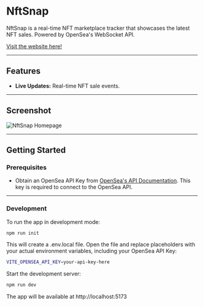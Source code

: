 # NftSnap

NftSnap is a real-time NFT marketplace tracker that showcases the latest NFT sales. Powered by OpenSea's WebSocket API.

[Visit the website here!](https://metamint-9sts.vercel.app/)

---

## Features

- **Live Updates:** Real-time NFT sale events.

---

## Screenshot

![NftSnap Homepage](./src/assets/homePage.png)

---

## Getting Started

### Prerequisites

- Obtain an OpenSea API Key from [OpenSea's API Documentation](https://docs.opensea.io/reference/api-keys). This key is required to connect to the OpenSea API.

---

### Development

To run the app in development mode:

```bash
npm run init
```

This will create a .env.local file. Open the file and replace placeholders with your actual environment variables, including your OpenSea API Key:

```bash
VITE_OPENSEA_API_KEY=your-api-key-here
```

Start the development server:

```bash
npm run dev
```

The app will be available at http://localhost:5173

